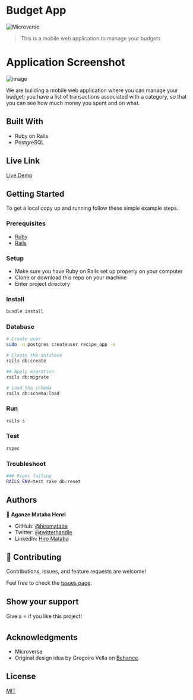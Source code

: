 # Budget App

![Microverse](https://img.shields.io/badge/Microverse-blueviolet)

> This is a mobile web application to manage your budgets

# Application Screenshot

![image](https://user-images.githubusercontent.com/75126481/143196248-cbf88eed-c5fc-4b2d-b608-56e874332ec6.png)


We are building a mobile web application where you can manage your budget: you have a list of transactions associated with a category, so that you can see how much money you spent and on what.

## Built With

- Ruby on Rails
- PostgreSQL

## Live Link

[Live Demo](https://hiro-budget-app.herokuapp.com/)

## Getting Started

To get a local copy up and running follow these simple example steps.

### Prerequisites

- [Ruby](https://www.ruby-lang.org/en/)
- [Rails](https://gorails.com/)

### Setup

- Make sure you have Ruby on Rails set up properly on your computer
- Clone or download this repo on your machine
- Enter project directory

### Install

```sh
bundle install
```

### Database

```sh
# Create user
sudo -u postgres createuser recipe_app -s

# Create the database
rails db:create

## Apply migration
rails db:migrate

# Load the schema
rails db:schema:load
```

### Run

```sh
rails s
```

### Test

```sh
rspec
```

### Troubleshoot

```sh
### Rspec failing
RAILS_ENV=test rake db:reset
```

## Authors

👤 **Aganze Mataba Henri**

- GitHub: [@hiromataba](https://github.com/hiromataba)
- Twitter: [@twitterhandle](https://twitter.com/MatabaHiro)
- LinkedIn: [Hiro Mataba](https://www.linkedin.com/in/hiro-mataba-1bb910209/)

## 🤝 Contributing

Contributions, issues, and feature requests are welcome!

Feel free to check the [issues page](../../issues/).

## Show your support

Give a ⭐️ if you like this project!

## Acknowledgments

- Microverse
- Original design idea by Gregoire Vella on [Behance](https://www.behance.net/gregoirevella).

## License

[MIT](./LICENSE)



